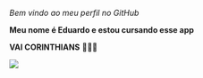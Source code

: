 _Bem vindo ao meu perfil no GitHub_

**Meu nome é Eduardo e estou cursando esse app**

**VAI CORINTHIANS** 🖤🤍🦅

![](![image](https://github.com/user-attachments/assets/aa39ea17-4cb5-4a63-ab08-67799c346695)
)
